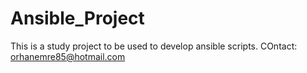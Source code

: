 # Ansible_Project
This is a study project to be used to develop ansible scripts.
COntact: orhanemre85@hotmail.com
